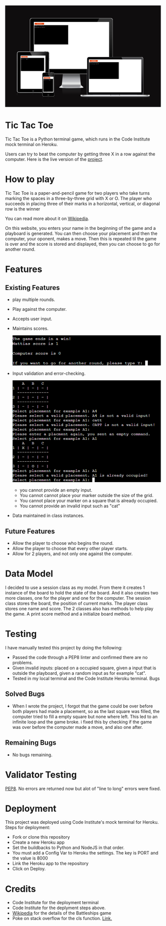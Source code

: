 ![Multiple screens image](assets/readme-images/multiple-screens.png)

# Tic Tac Toe
Tic Tac Toe is a Python terminal game, which runs in the Code Institute mock terminal on Heroku.

Users can try to beat the computer by getting three X in a row against the computer.
Here is the live version of the [project](https://tic-tac-toe-matte.herokuapp.com/).

# How to play

Tic Tac Toe is a paper-and-pencil game for two players who take turns marking the spaces in a three-by-three grid with X or O. The player who succeeds in placing three of their marks in a horizontal, vertical, or diagonal row is the winner

You can read more about it on [Wikipedia](https://en.wikipedia.org/wiki/Tic-tac-toe).

On this website, you enters your name in the beginning of the game and a playboard is generated. You can then choose your placement and then the computer, your oponent, makes a move. Then this is repeated til the game is over and the score is stored and displayed, then you can choose to go for another round.

# Features

## Existing Features

- play multiple rounds.

- Play against the computer.

- Accepts user input.

- Maintains scores.


  ![score count image](assets/readme-images/score-count.png)

- Input validation and error-checking.

  ![error testing image](assets/readme-images/invalid-input.png)
  - you cannot provide an empty input.
  - You cannot cannot place your marker outside the size of the grid.
  - You cannot place your marker on a square that is already occupied.
  - You cannot provide an invalid input such as "cat"

- Data maintained in class instances.

## Future Features

- Allow the player to choose who begins the round.
- Allow the player to choose that every other player starts.
- Allow for 2 players, and not only one against the computer.

#  Data Model

I decided to use a session class as my model. From there it creates 1 instance of the board to hold the state of the board. And it also creates two more classes, one for the player and one for the computer.
The session class stores the board, the position of current marks. The player class stores one name and score.
The 2 classes also has methods to help play the game. A print score method and a initialize board method.

# Testing

I have manually tested this project by doing the following:
- Passed the code through a PEP8 linter and confirmed there are no problems.
- Given invalid inputs: placed on a occupied square, given a input that is outside the playboard, given a random input as for example "cat".
- Tested in my local terminal and the Code Institute Heroku terminal.
Bugs

## Solved Bugs

- When I wrote the project, I forgot that the game could be over before both players had made a placement, so as the last square was filled, the computer tried to fill a empty square but none where left. This led to an infinite loop and the game broke. i fixed this by checking if the game was over before the computer made a move, and also one after.

## Remaining Bugs

- No bugs remaining.

# Validator Testing

[PEP8](http://pep8online.com/). No errors are returned now but alot of "line to long" errors were fixed.

# Deployment

This project was deployed using Code Institute's mock terminal for Heroku.
Steps for deployment:
- Fork or clone this repository 
- Create a new Heroku app 
- Set the buildbacks to Python and NodeJS in that order.
- You must add a Config Var to Heroku the settings. The key is PORT and the value is 8000
- Link the Heroku app to the repository
- Click on Deploy.

# Credits

- Code Institute for the deployment terminal
- Code Institute for the deplyment steps above.
- [Wikipedia](https://en.wikipedia.org/wiki/Tic-tac-toe) for the details of the Battleships game
- Poke on stack overflow for the cls function. [Link.](https://stackoverflow.com/questions/2084508/clear-terminal-in-python)

